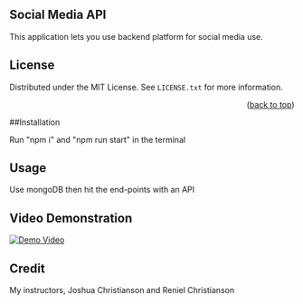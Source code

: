 ## Social Media API

This application lets you use backend platform for social media use. 

## License 

Distributed under the MIT License. See `LICENSE.txt` for more information.

<p align="right">(<a href="#top">back to top</a>)</p>

##Installation 

Run "npm i" and "npm run start" in the terminal 

## Usage

Use mongoDB then hit the end-points with an API

## Video Demonstration 
[![Demo Video](https://img.youtube.com/vi/f4zr88QlA/0.jpg)](https://www.youtube.com/watch?v=Q-f4zr88QlA)

## Credit

My instructors, Joshua Christianson and Reniel Christianson

